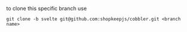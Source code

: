 to clone this specific branch use

`git clone -b svelte git@github.com:shopkeepjs/cobbler.git <branch name>`
